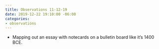 ```yaml
---
title: Observations 11-12-19
date: 2019-12-22 19:10:00 -06:00
categories:
- observations
---
```


- Mapping out an essay with notecards on a bulletin board like it’s 1400 BCE.